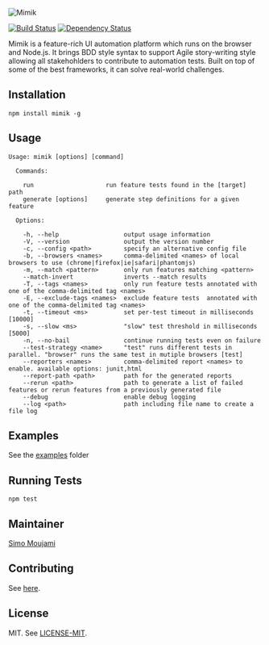 ![Mimik](https://cloud.githubusercontent.com/assets/2038264/2922406/428777b0-d701-11e3-8ef1-a11834e93fa5.png)

[![Build Status](https://travis-ci.org/simoami/mimik.svg?branch=master)](https://travis-ci.org/simoami/mimik)
[![Dependency Status](https://david-dm.org/simoami/mimik.svg)](https://david-dm.org/simoami/mimik)

Mimik is a feature-rich UI automation platform which runs on the browser and Node.js.  It brings BDD style syntax to support Agile story-writing style allowing all stakehohlders to contribute to automation tests. Built on top of some of the best frameworks, it can solve real-world challenges.

## Installation

```
npm install mimik -g
```

## Usage


```
Usage: mimik [options] [command]

  Commands:

    run                    run feature tests found in the [target] path
    generate [options]     generate step definitions for a given feature

  Options:

    -h, --help                  output usage information
    -V, --version               output the version number
    -c, --config <path>         specify an alternative config file
    -b, --browsers <names>      comma-delimited <names> of local browsers to use (chrome|firefox|ie|safari|phantomjs)
    -m, --match <pattern>       only run features matching <pattern>
    --match-invert              inverts --match results
    -T, --tags <names>          only run feature tests annotated with one of the comma-delimited tag <names>
    -E, --exclude-tags <names>  exclude feature tests  annotated with one of the comma-delimited tag <names>
    -t, --timeout <ms>          set per-test timeout in milliseconds [10000]
    -s, --slow <ms>             "slow" test threshold in milliseconds [5000]
    -n, --no-bail               continue running tests even on failure
    --test-strategy <name>      "test" runs different tests in parallel. "browser" runs the same test in mutiple browsers [test]
    --reporters <names>         comma-delimited report <names> to enable. available options: junit,html
    --report-path <path>        path for the generated reports
    --rerun <path>              path to generate a list of failed features or rerun features from a previously generated file
    --debug                     enable debug logging
    --log <path>                path including file name to create a file log
```

## Examples

See the [examples](./examples) folder

## Running Tests

```
npm test
```

## Maintainer

[Simo Moujami](http://www.linkedin.com/in/simoami)


## Contributing

See [here](./CONTRIBUTING.md).

## License

MIT. See [LICENSE-MIT](./LICENSE-MIT).

